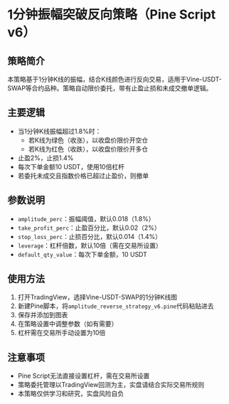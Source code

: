 # 1分钟振幅突破反向策略（Pine Script v6）

## 策略简介
本策略基于1分钟K线的振幅，结合K线颜色进行反向交易，适用于Vine-USDT-SWAP等合约品种。策略自动限价委托，带有止盈止损和未成交撤单逻辑。

## 主要逻辑
- 当1分钟K线振幅超过1.8%时：
  - 若K线为绿色（收涨），以收盘价限价开空仓
  - 若K线为红色（收跌），以收盘价限价开多仓
- 止盈2%，止损1.4%
- 每次下单金额10 USDT，使用10倍杠杆
- 若委托未成交且指数价格已超过止盈价，则撤单

## 参数说明
- `amplitude_perc`：振幅阈值，默认0.018（1.8%）
- `take_profit_perc`：止盈百分比，默认0.02（2%）
- `stop_loss_perc`：止损百分比，默认0.014（1.4%）
- `leverage`：杠杆倍数，默认10倍（需在交易所设置）
- `default_qty_value`：每次下单金额，10 USDT

## 使用方法
1. 打开TradingView，选择Vine-USDT-SWAP的1分钟K线图
2. 新建Pine脚本，将`amplitude_reverse_strategy_v6.pine`代码粘贴进去
3. 保存并添加到图表
4. 在策略设置中调整参数（如有需要）
5. 杠杆需在交易所手动设置为10倍

## 注意事项
- Pine Script无法直接设置杠杆，需在交易所设置
- 策略委托管理以TradingView回测为主，实盘请结合实际交易所规则
- 本策略仅供学习和研究，实盘风险自负 